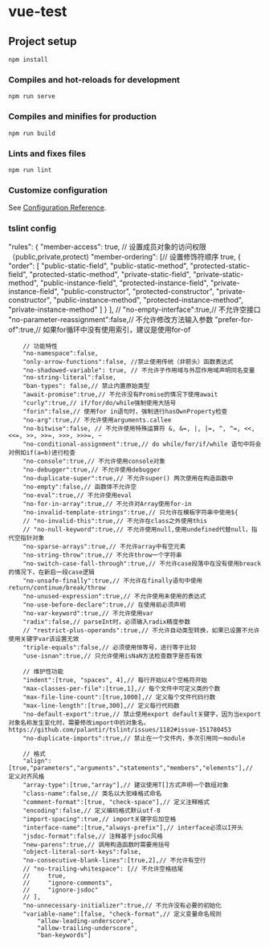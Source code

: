 # vue-test

## Project setup
```
npm install
```

### Compiles and hot-reloads for development
```
npm run serve
```

### Compiles and minifies for production
```
npm run build
```

### Lints and fixes files
```
npm run lint
```

### Customize configuration
See [Configuration Reference](https://cli.vuejs.org/config/).


### tslint config
"rules": {
        "member-access": true, // 设置成员对象的访问权限（public,private,protect)
        "member-ordering": [// 设置修饰符顺序
            true,
            {
                "order": [ 
                    "public-static-field",
                    "public-static-method",
                    "protected-static-field",
                    "protected-static-method",
                    "private-static-field",
                    "private-static-method",
                    "public-instance-field",
                    "protected-instance-field",
                    "private-instance-field",
                    "public-constructor",
                    "protected-constructor",
                    "private-constructor",
                    "public-instance-method",
                    "protected-instance-method",
                    "private-instance-method"
                ]
            }
        ],
        // "no-empty-interface":true,// 不允许空接口
        "no-parameter-reassignment":false,// 不允许修改方法输入参数
        "prefer-for-of":true,// 如果for循环中没有使用索引，建议是使用for-of
 
        // 功能特性
        "no-namespace":false,
        "only-arrow-functions":false, //禁止使用传统（非箭头）函数表达式
        "no-shadowed-variable": true, // 不允许子作用域与外层作用域声明同名变量
        "no-string-literal":false,
        "ban-types": false,// 禁止内置原始类型
        "await-promise":true,// 不允许没有Promise的情况下使用await
        "curly":true,// if/for/do/while强制使用大括号
        "forin":false,// 使用for in语句时，强制进行hasOwnProperty检查
        "no-arg":true,// 不允许使用arguments.callee
        "no-bitwise":false, // 不允许使用特殊运算符 &, &=, |, |=, ^, ^=, <<, <<=, >>, >>=, >>>, >>>=, ~
        "no-conditional-assignment":true,// do while/for/if/while 语句中将会对例如if(a=b)进行检查
        "no-console":true,// 不允许使用console对象
        "no-debugger":true,// 不允许使用debugger
        "no-duplicate-super":true,// 不允许super() 两次使用在构造函数中
        "no-empty":false,// 函数体不允许空
        "no-eval":true,// 不允许使用eval
        "no-for-in-array":true,// 不允许对Array使用for-in
        "no-invalid-template-strings":true,// 只允许在模板字符串中使用${
        // "no-invalid-this":true,// 不允许在class之外使用this
        // "no-null-keyword":true,// 不允许使用null,使用undefined代替null，指代空指针对象
        "no-sparse-arrays":true,// 不允许array中有空元素
        "no-string-throw":true,// 不允许throw一个字符串
        "no-switch-case-fall-through":true,// 不允许case段落中在没有使用breack的情况下，在新启一段case逻辑
        "no-unsafe-finally":true,// 不允许在finally语句中使用return/continue/break/throw
        "no-unused-expression":true,// 不允许使用未使用的表达式
        "no-use-before-declare":true,// 在使用前必须声明
        "no-var-keyword":true,// 不允许使用var
        "radix":false,// parseInt时，必须输入radix精度参数
        // "restrict-plus-operands":true,// 不允许自动类型转换，如果已设置不允许使用关键字var该设置无效
        "triple-equals":false,// 必须使用恒等号，进行等于比较
        "use-isnan":true,// 只允许使用isNaN方法检查数字是否有效
 
        // 维护性功能
        "indent":[true, "spaces", 4],// 每行开始以4个空格符开始
        "max-classes-per-file":[true,1],// 每个文件中可定义类的个数
        "max-file-line-count":[true,1000],// 定义每个文件代码行数
        "max-line-length":[true,300],// 定义每行代码数
        "no-default-export":true,// 禁止使用export default关键字，因为当export对象名称发生变化时，需要修改import中的对象名。https://github.com/palantir/tslint/issues/1182#issue-151780453
        "no-duplicate-imports":true,// 禁止在一个文件内，多次引用同一module
 
        // 格式
        "align":[true,"parameters","arguments","statements","members","elements"],// 定义对齐风格
        "array-type":[true,"array"],// 建议使用T[]方式声明一个数组对象
        "class-name":false,// 类名以大驼峰格式命名
        "comment-format":[true, "check-space"],// 定义注释格式
        "encoding":false,// 定义编码格式默认utf-8
        "import-spacing":true,// import关键字后加空格
        "interface-name":[true,"always-prefix"],// interface必须以I开头
        "jsdoc-format":false,// 注释基于jsdoc风格
        "new-parens":true,// 调用构造函数时需要用括号
        "object-literal-sort-keys":false,
        "no-consecutive-blank-lines":[true,2],// 不允许有空行
        // "no-trailing-whitespace": [// 不允许空格结尾
        //     true,
        //     "ignore-comments",
        //     "ignore-jsdoc"
        // ],
        "no-unnecessary-initializer":true,// 不允许没有必要的初始化
        "variable-name":[false, "check-format",// 定义变量命名规则
            "allow-leading-underscore",
            "allow-trailing-underscore",
            "ban-keywords"]

